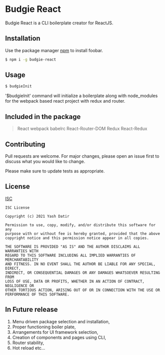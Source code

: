 # Budgie React

Budgie React is a CLI boilerplate creator for ReactJS.

## Installation

Use the package manager [npm](https://www.npmjs.com/package/budgie-react) to install foobar.

```bash
$ npm i -g budgie-react
```

## Usage

```bash
$ budgieInit
```

'$budgieInit' command will initialize a boilerplate along with node_modules for the webpack based react project with redux and router. 

## Included in the package

> React
> webpack
> babelrc
> React-Router-DOM 
> Redux
> React-Redux

## Contributing
Pull requests are welcome. For major changes, please open an issue first to discuss what you would like to change.

Please make sure to update tests as appropriate.

## License
[ISC](https://choosealicense.com/licenses/isc/)

```
ISC License

Copyright (c) 2021 Yash Datir

Permission to use, copy, modify, and/or distribute this software for any
purpose with or without fee is hereby granted, provided that the above
copyright notice and this permission notice appear in all copies.

THE SOFTWARE IS PROVIDED "AS IS" AND THE AUTHOR DISCLAIMS ALL WARRANTIES WITH
REGARD TO THIS SOFTWARE INCLUDING ALL IMPLIED WARRANTIES OF MERCHANTABILITY
AND FITNESS. IN NO EVENT SHALL THE AUTHOR BE LIABLE FOR ANY SPECIAL, DIRECT,
INDIRECT, OR CONSEQUENTIAL DAMAGES OR ANY DAMAGES WHATSOEVER RESULTING FROM
LOSS OF USE, DATA OR PROFITS, WHETHER IN AN ACTION OF CONTRACT, NEGLIGENCE OR
OTHER TORTIOUS ACTION, ARISING OUT OF OR IN CONNECTION WITH THE USE OR
PERFORMANCE OF THIS SOFTWARE.
```

## In Future release

1) Menu driven package selection and installation,
2) Proper functioning boiler plate,
3) Arrangements for UI framework selection,
4) Creation of components and pages using CLI,
5) Router stability,
6) Hot reload etc...